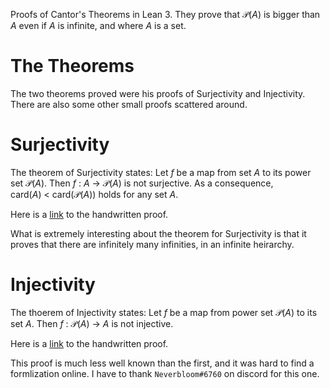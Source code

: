 Proofs of Cantor's Theorems in Lean 3. They prove that $\mathcal{P}(A)$ is bigger than $A$ even if $A$ is infinite, and where $A$ is a set.

# The Theorems

The two theorems proved were his proofs of Surjectivity and Injectivity. There are also some other small proofs scattered around.

# Surjectivity

The theorem of Surjectivity states:
  Let $f$ be a map from set $A$ to its power set $\mathcal{P}(A)$. Then $f ~ : ~ A ~ \rightarrow ~ \mathcal{P}(A)$ is not surjective. As a consequence, $\text{card}(A) ~ < ~ \text{card}(\mathcal{P}(A))$ holds for any set $A$.
  
Here is a [link](https://github.com/crabbo-rave/cantor/blob/6be022bb14e1de9345e8efc404bf6b72dcdb3a8f/src/cantor_surjective.lean#L7) to the handwritten proof.

What is extremely interesting about the theorem for Surjectivity is that it proves that there are infinitely many infinities, in an infinite heirarchy. 

# Injectivity

The thoerem of Injectivity states:
  Let $f$ be a map from power set $\mathcal{P}(A)$ to its set $A$. Then $f ~ : ~ \mathcal{P}(A) ~ \rightarrow ~ A$ is not injective. 
  
Here is a [link](https://github.com/crabbo-rave/cantor/blob/6be022bb14e1de9345e8efc404bf6b72dcdb3a8f/src/cantor_injective.lean#L6) to the handwritten proof.

This proof is much less well known than the first, and it was hard to find a formlization online. I have to thank `Neverbloom#6760` on discord for this one.
